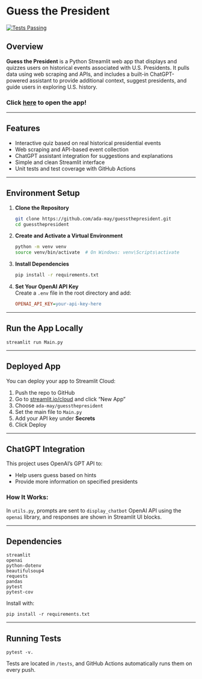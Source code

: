# Guess the President

[![Tests Passing](https://github.com/ada-may/guessthepresident/actions/workflows/python-app.yml/badge.svg)](https://github.com/ada-may/guessthepresident/actions)

## Overview

**Guess the President** is a Python Streamlit web app that displays and quizzes users on historical events associated with U.S. Presidents. It pulls data using web scraping and APIs, and includes a built-in ChatGPT-powered assistant to provide additional context, suggest presidents, and guide users in exploring U.S. history.
### **Click [here](https://guessthepresident.streamlit.app/) to open the app!**

---


## Features

- Interactive quiz based on real historical presidential events
- Web scraping and API-based event collection
- ChatGPT assistant integration for suggestions and explanations
- Simple and clean Streamlit interface
- Unit tests and test coverage with GitHub Actions

---

## Environment Setup
1. **Clone the Repository**  
   ```bash
   git clone https://github.com/ada-may/guessthepresident.git
   cd guessthepresident
   ```

2. **Create and Activate a Virtual Environment**  
   ```bash
   python -m venv venv
   source venv/bin/activate  # On Windows: venv\Scripts\activate
   ```

3. **Install Dependencies**  
   ```bash
   pip install -r requirements.txt
   ```

4. **Set Your OpenAI API Key**  
   Create a `.env` file in the root directory and add:
   ```ini
   OPENAI_API_KEY=your-api-key-here
   ```

---

## Run the App Locally

```
streamlit run Main.py
```
---

## Deployed App

You can deploy your app to Streamlit Cloud:

1. Push the repo to GitHub  
2. Go to [streamlit.io/cloud](https://streamlit.io/cloud) and click “New App”  
3. Choose `ada-may/guessthepresident`  
4. Set the main file to `Main.py`  
5. Add your API key under **Secrets**  
6. Click Deploy

---

## ChatGPT Integration

This project uses OpenAI’s GPT API to:

- Help users guess based on hints  
- Provide more information on specified presidents 

### How It Works:

In `utils.py`, prompts are sent to `display_chatbot` OpenAI API using the `openai` library, and responses are shown in Streamlit UI blocks.

---

## Dependencies

```
streamlit
openai
python-dotenv
beautifulsoup4
requests
pandas
pytest
pytest-cov
```

Install with:

```
pip install -r requirements.txt
```
---

## Running Tests

```
pytest -v.
```

Tests are located in `/tests`, and GitHub Actions automatically runs them on every push.
